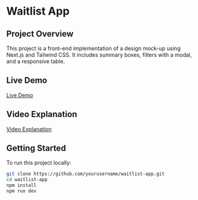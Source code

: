 # Waitlist App

## Project Overview
This project is a front-end implementation of a design mock-up using Next.js and Tailwind CSS. It includes summary boxes, filters with a modal, and a responsive table.

## Live Demo
[Live Demo]([https://your-live-demo-link](https://dashboard-nextjs-jxeiu7sww-sudhanshu-singhs-projects-a124d11b.vercel.app/))

## Video Explanation
[Video Explanation](https://your-video-link)

## Getting Started
To run this project locally:
```bash
git clone https://github.com/yourusername/waitlist-app.git
cd waitlist-app
npm install
npm run dev
